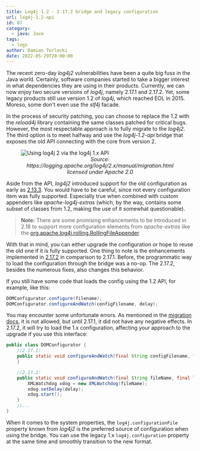 ```yaml
---
title: Log4j 1.2 - 2.17.2 bridge and legacy configuration
url: log4j-1.2-api
id: 87
category:
  - java: Java
tags:
  - logs
author: Damian Terlecki
date: 2022-05-29T20:00:00
---
```


The recent zero-day *log4j2* vulnerabilities have been a quite big fuss in the Java world.
Certainly, software companies started to take a bigger interest in what dependencies they are using in their products.
Currently, we can now enjoy two secure versions of *log4j*, namely 2.17.1 and 2.17.2.
Yet, some legacy products still use version 1.2 of *log4j*, which reached EOL in 2015. Moreso, some don't even use the *slf4j* facade.

In the process of security patching, you can choose to replace the 1.2 with the *reload4j* library containing the same classes
patched for critical bugs. However, the most respectable approach is to fully migrate to the *log4j2*.
The third option is to meet halfway and use the *log4j-1.2-api* bridge that exposes the old API connecting with the core from version 2.

<figure>
<img src="/img/hq/whichjar-log4j-1.2-api-min.png" alt="Using log4j 2 via the log4j 1.x API" title="Using log4j 2 via the log4j 1.x API">
<figcaption><center><i>Source: https://logging.apache.org/log4j/2.x/manual/migration.html licensed under Apache 2.0</i></center></figcaption>
</figure>

Aside from the API, *log4j2* introduced support for the old configuration as early as [2.13.3](https://issues.apache.org/jira/browse/LOG4J2-63).
You would have to be careful, since not every configuration item was fully supported. Especially true when combined with custom
appenders like *apache-log4j-extras* (which, by the way, contains some subset of classes from 1.2, making the use of it somewhat questionable).

> **Note:** There are some promising enhancements to be introduced in 2.18 to support more configuration elements from *apache-extras* like the [org.apache.log4j.<wbr>rolling.RollingFileAppender](https://issues.apache.org/jira/projects/LOG4J2/issues/LOG4J2-3483).

With that in mind, you can either upgrade the configuration or hope to reuse the old one if it is fully supported.
One thing to note is the enhancements implemented in [2.17.2](https://logging.apache.org/log4j/2.x/changes-report.html#a2.17.2) in comparison to 2.17.1.
Before, the programmatic way to load the configuration through the bridge was a no-op. The 2.17.2, besides the numerous fixes, also changes this behavior.

If you still have some code that loads the config using the 1.2 API, for example, like this:
```java
DOMConfigurator.configure(filename);
DOMConfigurator.configureAndWatch(configFilename, delay);
```
You may encounter some unfortunate errors. As mentioned in the [migration docs](https://logging.apache.org/log4j/2.x/manual/migration.html), it is not allowed,
but until 2.17.1, it did not have any negative effects.
In 2.17.2, it will try to load the 1.x configuration, affecting your approach to the upgrade if you use this interface:
```java
public class DOMConfigurator {
    //2.17.1:
    public static void configureAndWatch(final String configFilename, final long delay) {
    }

    //2.17.2:
    public static void configureAndWatch(final String fileName, final long delay) {
        XMLWatchdog xdog = new XMLWatchdog(fileName);
        xdog.setDelay(delay);
        xdog.start();
    }
    //...
}
```
When it comes to the system properties, the `log4j.configurationFile` property known from *log4j2* is the preferred source of configuration when using the bridge.
You can use the legacy 1.x `log4j.configuration` property at the same time and smoothly transition to the new format.